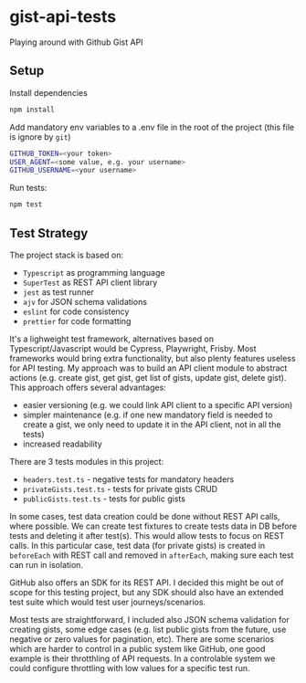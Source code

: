# gist-api-tests

Playing around with Github Gist API

## Setup

Install dependencies

```bash
npm install
```

Add mandatory env variables to a .env file in the root of the project (this file is ignore by `git`)

```bash
GITHUB_TOKEN=<your token>
USER_AGENT=<some value, e.g. your username>
GITHUB_USERNAME=<your username>
```

Run tests:

```bash
npm test
```

## Test Strategy

The project stack is based on:

- `Typescript` as programming language
- `SuperTest` as REST API client library
- `jest` as test runner
- `ajv` for JSON schema validations
- `eslint` for code consistency
- `prettier` for code formatting

It's a lighweight test framework, alternatives based on Typescript/Javascript would be Cypress, Playwright, Frisby. Most frameworks would bring extra functionality, but also plenty features useless for API testing.
My approach was to build an API client module to abstract actions (e.g. create gist, get gist, get list of gists, update gist, delete gist). This approach offers several advantages:

- easier versioning (e.g. we could link API client to a specific API version)
- simpler maintenance (e.g. if one new mandatory field is needed to create a gist, we only need to update it in the API client, not in all the tests)
- increased readability

There are 3 tests modules in this project:

- `headers.test.ts` - negative tests for mandatory headers
- `privateGists.test.ts` - tests for private gists CRUD
- `publicGists.test.ts` - tests for public gists

In some cases, test data creation could be done without REST API calls, where possible. We can create test fixtures to create tests data in DB before tests and deleting it after test(s). This would allow tests to focus on REST calls. In this particular case, test data (for private gists) is created in `beforeEach` with REST call and removed in `afterEach`, making sure each test can run in isolation.

GitHub also offers an SDK for its REST API. I decided this might be out of scope for this testing project, but any SDK should also have an extended test suite which would test user journeys/scenarios.

Most tests are straightforward, I included also JSON schema validation for creating gists, some edge cases (e.g. list public gists from the future, use negative or zero values for pagination, etc). There are some scenarios which are harder to control in a public system like GitHub, one good example is their throtthling of API requests. In a controlable system we could configure throttling with low values for a specific test run.
